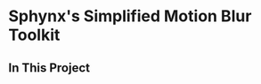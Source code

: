 Sphynx's Simplified Motion Blur Toolkit
=====================================

In This Project
---------------

